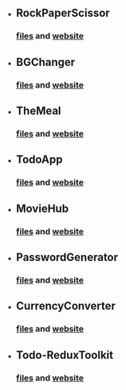 - ## RockPaperScissor

  ### [files](https://github.com/SudhanshuModi/fsjs/tree/main/react-projects/rockPaperScissorDist) and [website](https://play-rockpaperscissor.netlify.app/)

- ## BGChanger

  ### [files](https://github.com/SudhanshuModi/fsjs/tree/main/react-projects/bgChangerDist) and [website](https://sudhanshu-bgchanger.netlify.app/)

- ## TheMeal

  ### [files](https://github.com/SudhanshuModi/fsjs/tree/main/react-projects/TheMealDist) and [website](https://sudhanshu-the-meal.netlify.app/)

- ## TodoApp

  ### [files](https://github.com/SudhanshuModi/fsjs/tree/main/react-projects/todoAppDist) and [website](https://sudhanshu-todo.netlify.app/)

- ## MovieHub

  ### [files](https://github.com/SudhanshuModi/fsjs/tree/main/react-projects/MovieHubDist) and [website](https://sudhanshu-moviehub.netlify.app/)

- ## PasswordGenerator

  ### [files](https://github.com/SudhanshuModi/fsjs/tree/main/react-projects/passwordGeneratorDist) and [website](https://sudhanshu-password-generator.netlify.app/)

- ## CurrencyConverter

  ### [files](https://github.com/SudhanshuModi/fsjs/tree/main/react-projects/currencyConverterDist) and [website](https://sudhanshu-currencyconverter.netlify.app/)

- ## Todo-ReduxToolkit

  ### [files](https://github.com/SudhanshuModi/fsjs/tree/main/react-projects/todoAppWithReduxDist) and [website](https://sudhanshu-todoapp.netlify.app/)
